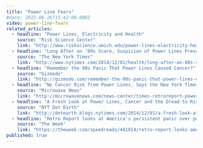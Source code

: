 ```yaml
---
title: "Power Line Fears"
#date: 2015-06-26T15:42:00.000Z
video: power-line-fears
related_articles:
  - headline: "Power Lines, Electricity and Health"
    source: "Risk Science Center"
    link: "http://www.riskscience.umich.edu/power-lines-electricity-health/"
  - headline: "Long After an ’80s Scare, Suspicion of Power Lines Prevails"
    source: "The New York Times"
    link: "http://www.nytimes.com/2014/12/01/health/long-after-an-80s-scare-suspicion-of-power-lines-prevails.html?rref=collection%2Fcolumn%2Fretro-report&action=click&contentCollection=us&region=stream&module=stream_unit&contentPlacement=2&pgtype=collection"
  - headline: "Remember the 90s Panic That Power Lines Caused Cancer?"
    source: "Gizmodo"
    link: "http://gizmodo.com/remember-the-90s-panic-that-power-lines-caused-cancer-1665251835"
  - headline: "No Cancer Risk from Power Lines, Says the New York Times"
    source: "Microwave News"
    link: "http://microwavenews.com/news-center/times-retroreport-power-lines"
  - headline: "A Fresh Look at Power Lines, Cancer and the Dread-to-Risk Ratio"
    source: "NYT Dot Earth"
    link: "http://dotearth.blogs.nytimes.com/2014/12/01/a-fresh-look-at-power-lines-cancer-and-the-dread-to-risk-ratio/"
  - headline: "Retro Report looks at America's persistent panic over power lines and cancer"
    source: "The Week"
    link: "https://theweek.com/speedreads/441014/retro-report-looks-americas-persistent-panic-over-power-lines-cancer"
published: true
---
```


